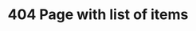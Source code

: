 ---
title: 404 Page with list of items
category: Marketing
paid: true
isActive: true
ltr: {"preview":"function App() {\n  const navigations = [{\n    icon: /*#__PURE__*/React.createElement(\"svg\", {\n      xmlns: \"http://www.w3.org/2000/svg\",\n      fill: \"none\",\n      viewBox: \"0 0 24 24\",\n      strokeWidth: 1.5,\n      stroke: \"currentColor\",\n      className: \"w-6 h-6\"\n    }, /*#__PURE__*/React.createElement(\"path\", {\n      strokeLinecap: \"round\",\n      strokeLinejoin: \"round\",\n      d: \"M3.75 6A2.25 2.25 0 016 3.75h2.25A2.25 2.25 0 0110.5 6v2.25a2.25 2.25 0 01-2.25 2.25H6a2.25 2.25 0 01-2.25-2.25V6zM3.75 15.75A2.25 2.25 0 016 13.5h2.25a2.25 2.25 0 012.25 2.25V18a2.25 2.25 0 01-2.25 2.25H6A2.25 2.25 0 013.75 18v-2.25zM13.5 6a2.25 2.25 0 012.25-2.25H18A2.25 2.25 0 0120.25 6v2.25A2.25 2.25 0 0118 10.5h-2.25a2.25 2.25 0 01-2.25-2.25V6zM13.5 15.75a2.25 2.25 0 012.25-2.25H18a2.25 2.25 0 012.25 2.25V18A2.25 2.25 0 0118 20.25h-2.25A2.25 2.25 0 0113.5 18v-2.25z\"\n    })),\n    title: \"Resources\",\n    desc: \"Lorem Ipsum is simply dummy text of the printing\",\n    href: \"javascript:void(0)\"\n  }, {\n    icon: /*#__PURE__*/React.createElement(\"svg\", {\n      xmlns: \"http://www.w3.org/2000/svg\",\n      fill: \"none\",\n      viewBox: \"0 0 24 24\",\n      strokeWidth: 1.5,\n      stroke: \"currentColor\",\n      className: \"w-6 h-6\"\n    }, /*#__PURE__*/React.createElement(\"path\", {\n      strokeLinecap: \"round\",\n      strokeLinejoin: \"round\",\n      d: \"M12 6.042A8.967 8.967 0 006 3.75c-1.052 0-2.062.18-3 .512v14.25A8.987 8.987 0 016 18c2.305 0 4.408.867 6 2.292m0-14.25a8.966 8.966 0 016-2.292c1.052 0 2.062.18 3 .512v14.25A8.987 8.987 0 0018 18a8.967 8.967 0 00-6 2.292m0-14.25v14.25\"\n    })),\n    title: \"Guides\",\n    desc: \"Lorem Ipsum is simply dummy text of the printing\",\n    href: \"javascript:void(0)\"\n  }, {\n    icon: /*#__PURE__*/React.createElement(\"svg\", {\n      xmlns: \"http://www.w3.org/2000/svg\",\n      fill: \"none\",\n      viewBox: \"0 0 24 24\",\n      strokeWidth: 1.5,\n      stroke: \"currentColor\",\n      className: \"w-6 h-6\"\n    }, /*#__PURE__*/React.createElement(\"path\", {\n      strokeLinecap: \"round\",\n      strokeLinejoin: \"round\",\n      d: \"M11.25 11.25l.041-.02a.75.75 0 011.063.852l-.708 2.836a.75.75 0 001.063.853l.041-.021M21 12a9 9 0 11-18 0 9 9 0 0118 0zm-9-3.75h.008v.008H12V8.25z\"\n    })),\n    title: \"Support\",\n    desc: \"Lorem Ipsum is simply dummy text of the printing\",\n    href: \"javascript:void(0)\"\n  }];\n  return /*#__PURE__*/React.createElement(\"main\", {\n    style: {\n      height: \"800px\"\n    }\n  }, /*#__PURE__*/React.createElement(\"div\", {\n    className: \"max-w-screen-xl mx-auto px-4 flex items-center justify-start h-screen md:px-8\"\n  }, /*#__PURE__*/React.createElement(\"div\", {\n    className: \"max-w-lg mx-auto text-gray-600\"\n  }, /*#__PURE__*/React.createElement(\"div\", {\n    className: \"space-y-3 text-center\"\n  }, /*#__PURE__*/React.createElement(\"h3\", {\n    className: \"text-indigo-600 font-semibold\"\n  }, \"404 Error\"), /*#__PURE__*/React.createElement(\"p\", {\n    className: \"text-gray-800 text-4xl font-semibold sm:text-5xl\"\n  }, \"Page not found\"), /*#__PURE__*/React.createElement(\"p\", null, \"Sorry, the page you are looking for could not be found or has been removed.\")), /*#__PURE__*/React.createElement(\"div\", {\n    className: \"mt-12\"\n  }, /*#__PURE__*/React.createElement(\"ul\", {\n    className: \"divide-y\"\n  }, navigations.map((item, idx) => /*#__PURE__*/React.createElement(\"li\", {\n    key: idx,\n    className: \"flex gap-x-4 py-6\"\n  }, /*#__PURE__*/React.createElement(\"div\", {\n    className: \"flex-none w-14 h-14 bg-indigo-50 rounded-full text-indigo-600 flex items-center justify-center\"\n  }, item.icon), /*#__PURE__*/React.createElement(\"div\", {\n    className: \"space-y-1\"\n  }, /*#__PURE__*/React.createElement(\"h4\", {\n    className: \"text-gray-800 font-medium\"\n  }, item.title), /*#__PURE__*/React.createElement(\"p\", null, item.desc), /*#__PURE__*/React.createElement(\"a\", {\n    href: item.href,\n    className: \"text-sm text-indigo-600 duration-150 hover:text-indigo-400 font-medium inline-flex items-center gap-x-1\"\n  }, \"Learn more\", /*#__PURE__*/React.createElement(\"svg\", {\n    xmlns: \"http://www.w3.org/2000/svg\",\n    viewBox: \"0 0 20 20\",\n    fill: \"currentColor\",\n    className: \"w-5 h-5\"\n  }, /*#__PURE__*/React.createElement(\"path\", {\n    fillRule: \"evenodd\",\n    d: \"M5 10a.75.75 0 01.75-.75h6.638L10.23 7.29a.75.75 0 111.04-1.08l3.5 3.25a.75.75 0 010 1.08l-3.5 3.25a.75.75 0 11-1.04-1.08l2.158-1.96H5.75A.75.75 0 015 10z\",\n    clipRule: \"evenodd\"\n  })))))))))));\n}","vue":{"vueTail":[],"vueCss":[]},"react":{"jsxCss":[],"jsxTail":[{"label":"App.jsx","code":"export default () => {\n\n    const navigations = [\n        {\n            icon:\n                <svg xmlns=\"http://www.w3.org/2000/svg\" fill=\"none\" viewBox=\"0 0 24 24\" strokeWidth={1.5} stroke=\"currentColor\" className=\"w-6 h-6\">\n                    <path strokeLinecap=\"round\" strokeLinejoin=\"round\" d=\"M3.75 6A2.25 2.25 0 016 3.75h2.25A2.25 2.25 0 0110.5 6v2.25a2.25 2.25 0 01-2.25 2.25H6a2.25 2.25 0 01-2.25-2.25V6zM3.75 15.75A2.25 2.25 0 016 13.5h2.25a2.25 2.25 0 012.25 2.25V18a2.25 2.25 0 01-2.25 2.25H6A2.25 2.25 0 013.75 18v-2.25zM13.5 6a2.25 2.25 0 012.25-2.25H18A2.25 2.25 0 0120.25 6v2.25A2.25 2.25 0 0118 10.5h-2.25a2.25 2.25 0 01-2.25-2.25V6zM13.5 15.75a2.25 2.25 0 012.25-2.25H18a2.25 2.25 0 012.25 2.25V18A2.25 2.25 0 0118 20.25h-2.25A2.25 2.25 0 0113.5 18v-2.25z\" />\n                </svg>,\n            title: \"Resources\",\n            desc: \"Lorem Ipsum is simply dummy text of the printing\",\n            href: \"javascript:void(0)\"\n        },\n        {\n            icon:\n                <svg xmlns=\"http://www.w3.org/2000/svg\" fill=\"none\" viewBox=\"0 0 24 24\" strokeWidth={1.5} stroke=\"currentColor\" className=\"w-6 h-6\">\n                    <path strokeLinecap=\"round\" strokeLinejoin=\"round\" d=\"M12 6.042A8.967 8.967 0 006 3.75c-1.052 0-2.062.18-3 .512v14.25A8.987 8.987 0 016 18c2.305 0 4.408.867 6 2.292m0-14.25a8.966 8.966 0 016-2.292c1.052 0 2.062.18 3 .512v14.25A8.987 8.987 0 0018 18a8.967 8.967 0 00-6 2.292m0-14.25v14.25\" />\n                </svg>,\n            title: \"Guides\",\n            desc: \"Lorem Ipsum is simply dummy text of the printing\",\n            href: \"javascript:void(0)\"\n        },\n        {\n            icon:\n                <svg xmlns=\"http://www.w3.org/2000/svg\" fill=\"none\" viewBox=\"0 0 24 24\" strokeWidth={1.5} stroke=\"currentColor\" className=\"w-6 h-6\">\n                    <path strokeLinecap=\"round\" strokeLinejoin=\"round\" d=\"M11.25 11.25l.041-.02a.75.75 0 011.063.852l-.708 2.836a.75.75 0 001.063.853l.041-.021M21 12a9 9 0 11-18 0 9 9 0 0118 0zm-9-3.75h.008v.008H12V8.25z\" />\n                </svg>,\n            title: \"Support\",\n            desc: \"Lorem Ipsum is simply dummy text of the printing\",\n            href: \"javascript:void(0)\"\n        }\n    ]\n\n    return (\n        <main>\n            <div className=\"max-w-screen-xl mx-auto px-4 flex items-center justify-start h-screen md:px-8\">\n                <div className=\"max-w-lg mx-auto text-gray-600\">\n                    <div className=\"space-y-3 text-center\">\n                        <h3 className=\"text-indigo-600 font-semibold\">\n                            404 Error\n                        </h3>\n                        <p className=\"text-gray-800 text-4xl font-semibold sm:text-5xl\">\n                            Page not found\n                        </p>\n                        <p>\n                            Sorry, the page you are looking for could not be found or has been removed.\n                        </p>\n                    </div>\n                    <div className=\"mt-12\">\n                        <ul className=\"divide-y\">\n                            {\n                                navigations.map((item, idx) => (\n                                    <li key={idx} className=\"flex gap-x-4 py-6\">\n                                        <div className=\"flex-none w-14 h-14 bg-indigo-50 rounded-full text-indigo-600 flex items-center justify-center\">\n                                            {item.icon}\n                                        </div>\n                                        <div className=\"space-y-1\">\n                                            <h4 className=\"text-gray-800 font-medium\">{item.title}</h4>\n                                            <p>\n                                                {item.desc}\n                                            </p>\n                                            <a href={item.href} className=\"text-sm text-indigo-600 duration-150 hover:text-indigo-400 font-medium inline-flex items-center gap-x-1\">\n                                                Learn more\n                                                <svg xmlns=\"http://www.w3.org/2000/svg\" viewBox=\"0 0 20 20\" fill=\"currentColor\" className=\"w-5 h-5\">\n                                                    <path fillRule=\"evenodd\" d=\"M5 10a.75.75 0 01.75-.75h6.638L10.23 7.29a.75.75 0 111.04-1.08l3.5 3.25a.75.75 0 010 1.08l-3.5 3.25a.75.75 0 11-1.04-1.08l2.158-1.96H5.75A.75.75 0 015 10z\" clipRule=\"evenodd\" />\n                                                </svg>\n                                            </a>\n                                        </div>\n                                    </li>\n                                ))\n                            }\n                        </ul>\n                    </div>\n                </div>\n            </div>\n        </main>\n    )\n}"}]}}
rtl: {"vue":{"vueCss":[],"vueTail":[]},"react":{"jsxTail":[{"label":"App.jsx","code":"export default () => {\n\n    const navigations = [\n        {\n            icon:\n                <svg xmlns=\"http://www.w3.org/2000/svg\" fill=\"none\" viewBox=\"0 0 24 24\" strokeWidth={1.5} stroke=\"currentColor\" className=\"w-6 h-6\">\n                    <path strokeLinecap=\"round\" strokeLinejoin=\"round\" d=\"M3.75 6A2.25 2.25 0 016 3.75h2.25A2.25 2.25 0 0110.5 6v2.25a2.25 2.25 0 01-2.25 2.25H6a2.25 2.25 0 01-2.25-2.25V6zM3.75 15.75A2.25 2.25 0 016 13.5h2.25a2.25 2.25 0 012.25 2.25V18a2.25 2.25 0 01-2.25 2.25H6A2.25 2.25 0 013.75 18v-2.25zM13.5 6a2.25 2.25 0 012.25-2.25H18A2.25 2.25 0 0120.25 6v2.25A2.25 2.25 0 0118 10.5h-2.25a2.25 2.25 0 01-2.25-2.25V6zM13.5 15.75a2.25 2.25 0 012.25-2.25H18a2.25 2.25 0 012.25 2.25V18A2.25 2.25 0 0118 20.25h-2.25A2.25 2.25 0 0113.5 18v-2.25z\" />\n                </svg>,\n            title: \"الموارد\",\n            desc: \"لوريم إيبسوم هو ببساطة نص شكلي للطباعة\",\n            href: \"javascript:void(0)\"\n        },\n        {\n            icon:\n                <svg xmlns=\"http://www.w3.org/2000/svg\" fill=\"none\" viewBox=\"0 0 24 24\" strokeWidth={1.5} stroke=\"currentColor\" className=\"w-6 h-6\">\n                    <path strokeLinecap=\"round\" strokeLinejoin=\"round\" d=\"M12 6.042A8.967 8.967 0 006 3.75c-1.052 0-2.062.18-3 .512v14.25A8.987 8.987 0 016 18c2.305 0 4.408.867 6 2.292m0-14.25a8.966 8.966 0 016-2.292c1.052 0 2.062.18 3 .512v14.25A8.987 8.987 0 0018 18a8.967 8.967 0 00-6 2.292m0-14.25v14.25\" />\n                </svg>,\n            title: \"الإرشاد\",\n            desc: \"لوريم إيبسوم هو ببساطة نص شكلي للطباعة\",\n            href: \"javascript:void(0)\"\n        },\n        {\n            icon:\n                <svg xmlns=\"http://www.w3.org/2000/svg\" fill=\"none\" viewBox=\"0 0 24 24\" strokeWidth={1.5} stroke=\"currentColor\" className=\"w-6 h-6\">\n                    <path strokeLinecap=\"round\" strokeLinejoin=\"round\" d=\"M11.25 11.25l.041-.02a.75.75 0 011.063.852l-.708 2.836a.75.75 0 001.063.853l.041-.021M21 12a9 9 0 11-18 0 9 9 0 0118 0zm-9-3.75h.008v.008H12V8.25z\" />\n                </svg>,\n            title: \"الدعم\",\n            desc: \"لوريم إيبسوم هو ببساطة نص شكلي للطباعة\",\n            href: \"javascript:void(0)\"\n        }\n    ]\n\n    return (\n        <main>\n            <div className=\"max-w-screen-xl mx-auto px-4 flex items-center justify-start h-screen md:px-8\">\n                <div className=\"max-w-lg mx-auto text-gray-600\">\n                    <div className=\"space-y-3 text-center\">\n                        <h3 className=\"text-indigo-600 font-semibold\">\n                           خطأ 404\n                        </h3>\n                        <p className=\"text-gray-800 text-4xl font-semibold sm:text-5xl\">\n                            الصفحة غير موجودة\n                        </p>\n                        <p>\n                            عذرا، الصفحة التي تبحث عنها لا يمكن العثور عليها أو قد تم إزالتها.\n                        </p>\n                    </div>\n                    <div className=\"mt-12\">\n                        <ul className=\"divide-y\">\n                            {\n                                navigations.map((item, idx) => (\n                                    <li key={idx} className=\"flex gap-x-4 py-6\">\n                                        <div className=\"flex-none w-14 h-14 bg-indigo-50 rounded-full text-indigo-600 flex items-center justify-center\">\n                                            {item.icon}\n                                        </div>\n                                        <div className=\"space-y-1\">\n                                            <h4 className=\"text-gray-800 font-medium\">{item.title}</h4>\n                                            <p>\n                                                {item.desc}\n                                            </p>\n                                            <a href={item.href} className=\"text-sm text-indigo-600 duration-150 hover:text-indigo-400 font-medium inline-flex items-center gap-x-1\">\n                                                معرفة المزيد\n                                                <svg xmlns=\"http://www.w3.org/2000/svg\" fill=\"none\" viewBox=\"0 0 24 24\" stroke-width=\"1.5\" stroke=\"currentColor\" className=\"w-5 h-5\">\n                                                    <path stroke-linecap=\"round\" stroke-linejoin=\"round\" d=\"M6.75 15.75L3 12m0 0l3.75-3.75M3 12h18\" />\n                                                </svg>\n\n                                            </a>\n                                        </div>\n                                    </li>\n                                ))\n                            }\n                        </ul>\n                    </div>\n                </div>\n            </div>\n        </main>\n    )\n}"}],"jsxCss":[]},"preview":"function App() {\n  const navigations = [{\n    icon: /*#__PURE__*/React.createElement(\"svg\", {\n      xmlns: \"http://www.w3.org/2000/svg\",\n      fill: \"none\",\n      viewBox: \"0 0 24 24\",\n      strokeWidth: 1.5,\n      stroke: \"currentColor\",\n      className: \"w-6 h-6\"\n    }, /*#__PURE__*/React.createElement(\"path\", {\n      strokeLinecap: \"round\",\n      strokeLinejoin: \"round\",\n      d: \"M3.75 6A2.25 2.25 0 016 3.75h2.25A2.25 2.25 0 0110.5 6v2.25a2.25 2.25 0 01-2.25 2.25H6a2.25 2.25 0 01-2.25-2.25V6zM3.75 15.75A2.25 2.25 0 016 13.5h2.25a2.25 2.25 0 012.25 2.25V18a2.25 2.25 0 01-2.25 2.25H6A2.25 2.25 0 013.75 18v-2.25zM13.5 6a2.25 2.25 0 012.25-2.25H18A2.25 2.25 0 0120.25 6v2.25A2.25 2.25 0 0118 10.5h-2.25a2.25 2.25 0 01-2.25-2.25V6zM13.5 15.75a2.25 2.25 0 012.25-2.25H18a2.25 2.25 0 012.25 2.25V18A2.25 2.25 0 0118 20.25h-2.25A2.25 2.25 0 0113.5 18v-2.25z\"\n    })),\n    title: \"الموارد\",\n    desc: \"لوريم إيبسوم هو ببساطة نص شكلي للطباعة\",\n    href: \"javascript:void(0)\"\n  }, {\n    icon: /*#__PURE__*/React.createElement(\"svg\", {\n      xmlns: \"http://www.w3.org/2000/svg\",\n      fill: \"none\",\n      viewBox: \"0 0 24 24\",\n      strokeWidth: 1.5,\n      stroke: \"currentColor\",\n      className: \"w-6 h-6\"\n    }, /*#__PURE__*/React.createElement(\"path\", {\n      strokeLinecap: \"round\",\n      strokeLinejoin: \"round\",\n      d: \"M12 6.042A8.967 8.967 0 006 3.75c-1.052 0-2.062.18-3 .512v14.25A8.987 8.987 0 016 18c2.305 0 4.408.867 6 2.292m0-14.25a8.966 8.966 0 016-2.292c1.052 0 2.062.18 3 .512v14.25A8.987 8.987 0 0018 18a8.967 8.967 0 00-6 2.292m0-14.25v14.25\"\n    })),\n    title: \"الإرشاد\",\n    desc: \"لوريم إيبسوم هو ببساطة نص شكلي للطباعة\",\n    href: \"javascript:void(0)\"\n  }, {\n    icon: /*#__PURE__*/React.createElement(\"svg\", {\n      xmlns: \"http://www.w3.org/2000/svg\",\n      fill: \"none\",\n      viewBox: \"0 0 24 24\",\n      strokeWidth: 1.5,\n      stroke: \"currentColor\",\n      className: \"w-6 h-6\"\n    }, /*#__PURE__*/React.createElement(\"path\", {\n      strokeLinecap: \"round\",\n      strokeLinejoin: \"round\",\n      d: \"M11.25 11.25l.041-.02a.75.75 0 011.063.852l-.708 2.836a.75.75 0 001.063.853l.041-.021M21 12a9 9 0 11-18 0 9 9 0 0118 0zm-9-3.75h.008v.008H12V8.25z\"\n    })),\n    title: \"الدعم\",\n    desc: \"لوريم إيبسوم هو ببساطة نص شكلي للطباعة\",\n    href: \"javascript:void(0)\"\n  }];\n  return /*#__PURE__*/React.createElement(\"main\", {\n    style: {\n      height: \"800px\"\n    }\n  }, /*#__PURE__*/React.createElement(\"div\", {\n    className: \"max-w-screen-xl mx-auto px-4 flex items-center justify-start h-screen md:px-8\"\n  }, /*#__PURE__*/React.createElement(\"div\", {\n    className: \"max-w-lg mx-auto text-gray-600\"\n  }, /*#__PURE__*/React.createElement(\"div\", {\n    className: \"space-y-3 text-center\"\n  }, /*#__PURE__*/React.createElement(\"h3\", {\n    className: \"text-indigo-600 font-semibold\"\n  }, \"\\u062E\\u0637\\u0623 404\"), /*#__PURE__*/React.createElement(\"p\", {\n    className: \"text-gray-800 text-4xl font-semibold sm:text-5xl\"\n  }, \"\\u0627\\u0644\\u0635\\u0641\\u062D\\u0629 \\u063A\\u064A\\u0631 \\u0645\\u0648\\u062C\\u0648\\u062F\\u0629\"), /*#__PURE__*/React.createElement(\"p\", null, \"\\u0639\\u0630\\u0631\\u0627\\u060C \\u0627\\u0644\\u0635\\u0641\\u062D\\u0629 \\u0627\\u0644\\u062A\\u064A \\u062A\\u0628\\u062D\\u062B \\u0639\\u0646\\u0647\\u0627 \\u0644\\u0627 \\u064A\\u0645\\u0643\\u0646 \\u0627\\u0644\\u0639\\u062B\\u0648\\u0631 \\u0639\\u0644\\u064A\\u0647\\u0627 \\u0623\\u0648 \\u0642\\u062F \\u062A\\u0645 \\u0625\\u0632\\u0627\\u0644\\u062A\\u0647\\u0627.\")), /*#__PURE__*/React.createElement(\"div\", {\n    className: \"mt-12\"\n  }, /*#__PURE__*/React.createElement(\"ul\", {\n    className: \"divide-y\"\n  }, navigations.map((item, idx) => /*#__PURE__*/React.createElement(\"li\", {\n    key: idx,\n    className: \"flex gap-x-4 py-6\"\n  }, /*#__PURE__*/React.createElement(\"div\", {\n    className: \"flex-none w-14 h-14 bg-indigo-50 rounded-full text-indigo-600 flex items-center justify-center\"\n  }, item.icon), /*#__PURE__*/React.createElement(\"div\", {\n    className: \"space-y-1\"\n  }, /*#__PURE__*/React.createElement(\"h4\", {\n    className: \"text-gray-800 font-medium\"\n  }, item.title), /*#__PURE__*/React.createElement(\"p\", null, item.desc), /*#__PURE__*/React.createElement(\"a\", {\n    href: item.href,\n    className: \"text-sm text-indigo-600 duration-150 hover:text-indigo-400 font-medium inline-flex items-center gap-x-1\"\n  }, \"\\u0645\\u0639\\u0631\\u0641\\u0629 \\u0627\\u0644\\u0645\\u0632\\u064A\\u062F\", /*#__PURE__*/React.createElement(\"svg\", {\n    xmlns: \"http://www.w3.org/2000/svg\",\n    fill: \"none\",\n    viewBox: \"0 0 24 24\",\n    \"stroke-width\": \"1.5\",\n    stroke: \"currentColor\",\n    className: \"w-5 h-5\"\n  }, /*#__PURE__*/React.createElement(\"path\", {\n    \"stroke-linecap\": \"round\",\n    \"stroke-linejoin\": \"round\",\n    d: \"M6.75 15.75L3 12m0 0l3.75-3.75M3 12h18\"\n  })))))))))));\n}"}
slug: /404-pages
id: c5a0cc9e-a2ff-4493-8589-1d62afb9a2ef
created_at: 1671313017224
---